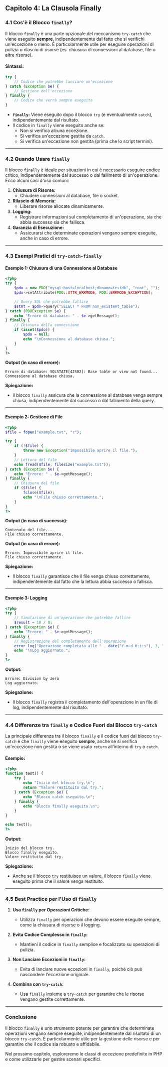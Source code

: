 ## **Capitolo 4: La Clausola Finally**

### **4.1 Cos'è il Blocco `finally`?**

Il blocco `finally` è una parte opzionale del meccanismo `try-catch` che viene eseguito **sempre**, indipendentemente dal fatto che si verifichi un'eccezione o meno. È particolarmente utile per eseguire operazioni di pulizia o rilascio di risorse (es. chiusura di connessioni al database, file o altre risorse).

#### **Sintassi:**
```php
try {
    // Codice che potrebbe lanciare un'eccezione
} catch (Exception $e) {
    // Gestione dell'eccezione
} finally {
    // Codice che verrà sempre eseguito
}
```

- **`finally`:** Viene eseguito dopo il blocco `try` (e eventualmente `catch`), indipendentemente dal risultato.
- Il codice in `finally` viene eseguito anche se:
  - Non si verifica alcuna eccezione.
  - Si verifica un'eccezione gestita da `catch`.
  - Si verifica un'eccezione non gestita (prima che lo script termini).

---

### **4.2 Quando Usare `finally`**

Il blocco `finally` è ideale per situazioni in cui è necessario eseguire codice critico, indipendentemente dal successo o dal fallimento di un'operazione. Ecco alcuni casi d'uso comuni:

1. **Chiusura di Risorse:**
   - Chiudere connessioni al database, file o socket.
2. **Rilascio di Memoria:**
   - Liberare risorse allocate dinamicamente.
3. **Logging:**
   - Registrare informazioni sul completamento di un'operazione, sia che abbia successo sia che fallisca.
4. **Garanzia di Esecuzione:**
   - Assicurarsi che determinate operazioni vengano sempre eseguite, anche in caso di errore.

---

### **4.3 Esempi Pratici di `try-catch-finally`**

#### **Esempio 1: Chiusura di una Connessione al Database**
```php
<?php
try {
    $pdo = new PDO("mysql:host=localhost;dbname=testdb", "root", "");
    $pdo->setAttribute(PDO::ATTR_ERRMODE, PDO::ERRMODE_EXCEPTION);

    // Query SQL che potrebbe fallire
    $stmt = $pdo->query("SELECT * FROM non_existent_table");
} catch (PDOException $e) {
    echo "Errore di database: " . $e->getMessage();
} finally {
    // Chiusura della connessione
    if (isset($pdo)) {
        $pdo = null;
        echo "\nConnessione al database chiusa.";
    }
}
?>
```

**Output (in caso di errore):**
```
Errore di database: SQLSTATE[42S02]: Base table or view not found...
Connessione al database chiusa.
```

**Spiegazione:**
- Il blocco `finally` assicura che la connessione al database venga sempre chiusa, indipendentemente dal successo o dal fallimento della query.

---

#### **Esempio 2: Gestione di File**
```php
<?php
$file = fopen("example.txt", "r");

try {
    if (!$file) {
        throw new Exception("Impossibile aprire il file.");
    }
    // Lettura del file
    echo fread($file, filesize("example.txt"));
} catch (Exception $e) {
    echo "Errore: " . $e->getMessage();
} finally {
    // Chiusura del file
    if ($file) {
        fclose($file);
        echo "\nFile chiuso correttamente.";
    }
}
?>
```

**Output (in caso di successo):**
```
Contenuto del file...
File chiuso correttamente.
```

**Output (in caso di errore):**
```
Errore: Impossibile aprire il file.
File chiuso correttamente.
```

**Spiegazione:**
- Il blocco `finally` garantisce che il file venga chiuso correttamente, indipendentemente dal fatto che la lettura abbia successo o fallisca.

---

#### **Esempio 3: Logging**
```php
<?php
try {
    // Simulazione di un'operazione che potrebbe fallire
    $result = 10 / 0;
} catch (Exception $e) {
    echo "Errore: " . $e->getMessage();
} finally {
    // Registrazione del completamento dell'operazione
    error_log("Operazione completata alle " . date("Y-m-d H:i:s"), 3, "log.txt");
    echo "\nLog aggiornato.";
}
?>
```

**Output:**
```
Errore: Division by zero
Log aggiornato.
```

**Spiegazione:**
- Il blocco `finally` registra il completamento dell'operazione in un file di log, indipendentemente dal risultato.

---

### **4.4 Differenze tra `finally` e Codice Fuori dal Blocco `try-catch`**

La principale differenza tra il blocco `finally` e il codice fuori dal blocco `try-catch` è che `finally` viene eseguito **sempre**, anche se si verifica un'eccezione non gestita o se viene usato `return` all'interno di `try` o `catch`.

#### **Esempio:**
```php
<?php
function test() {
    try {
        echo "Inizio del blocco try.\n";
        return "Valore restituito dal try.";
    } catch (Exception $e) {
        echo "Blocco catch eseguito.\n";
    } finally {
        echo "Blocco finally eseguito.\n";
    }
}

echo test();
?>
```

**Output:**
```
Inizio del blocco try.
Blocco finally eseguito.
Valore restituito dal try.
```

**Spiegazione:**
- Anche se il blocco `try` restituisce un valore, il blocco `finally` viene eseguito prima che il valore venga restituito.

---

### **4.5 Best Practice per l'Uso di `finally`**

1. **Usa `finally` per Operazioni Critiche:**
   - Utilizza `finally` per operazioni che devono essere eseguite sempre, come la chiusura di risorse o il logging.

2. **Evita Codice Complesso in `finally`:**
   - Mantieni il codice in `finally` semplice e focalizzato su operazioni di pulizia.

3. **Non Lanciare Eccezioni in `finally`:**
   - Evita di lanciare nuove eccezioni in `finally`, poiché ciò può nascondere l'eccezione originale.

4. **Combina con `try-catch`:**
   - Usa `finally` insieme a `try-catch` per garantire che le risorse vengano gestite correttamente.

---

### **Conclusione**

Il blocco `finally` è uno strumento potente per garantire che determinate operazioni vengano sempre eseguite, indipendentemente dal risultato di un blocco `try-catch`. È particolarmente utile per la gestione delle risorse e per garantire che il codice sia robusto e affidabile.

Nel prossimo capitolo, esploreremo le classi di eccezione predefinite in PHP e come utilizzarle per gestire scenari specifici.